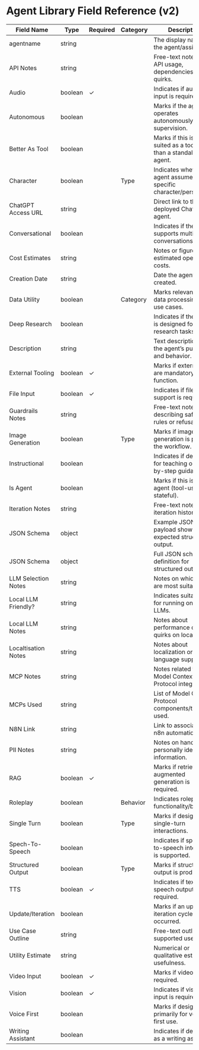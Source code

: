 # Agent Library Field Reference (v2)

| Field Name | Type | Required | Category | Description |
|------------|------|----------|----------|-------------|
| agentname | string |  |  | The display name of the agent/assistant. |
| API Notes | string |  |  | Free-text notes on API usage, dependencies, or quirks. |
| Audio | boolean | ✓ |  | Indicates if audio input is required. |
| Autonomous | boolean |  |  | Marks if the agent operates autonomously without supervision. |
| Better As Tool | boolean |  |  | Marks if this is better suited as a tool rather than a standalone agent. |
| Character | boolean |  | Type | Indicates whether the agent assumes a specific character/persona. |
| ChatGPT Access URL | string |  |  | Direct link to the deployed ChatGPT agent. |
| Conversational | boolean |  |  | Indicates if the agent supports multi-turn conversations. |
| Cost Estimates | string |  |  | Notes or figures on estimated operating costs. |
| Creation Date | string |  |  | Date the agent was created. |
| Data Utility | boolean |  | Category | Marks relevance to data processing/utility use cases. |
| Deep Research | boolean |  |  | Indicates if the agent is designed for deep research tasks. |
| Description | string |  |  | Text description of the agent’s purpose and behavior. |
| External Tooling | boolean | ✓ |  | Marks if external tools are mandatory for function. |
| File Input | boolean | ✓ |  | Indicates if file input support is required. |
| Guardrails Notes | string |  |  | Free-text notes describing safety rules or refusal logic. |
| Image Generation | boolean |  | Type | Marks if image generation is part of the workflow. |
| Instructional | boolean |  |  | Indicates if designed for teaching or step-by-step guidance. |
| Is Agent | boolean |  |  | Marks if this is a true agent (tool-using, stateful). |
| Iteration Notes | string |  |  | Free-text notes about iteration history. |
| JSON Schema | object |  |  | Example JSON payload showing expected structured output. |
| JSON Schema | object |  |  | Full JSON schema definition for structured output. |
| LLM Selection Notes | string |  |  | Notes on which LLMs are most suitable. |
| Local LLM Friendly? | string |  |  | Indicates suitability for running on local LLMs. |
| Local LLM Notes | string |  |  | Notes about performance or quirks on local LLMs. |
| Localtisation Notes | string |  |  | Notes about localization or language support. |
| MCP Notes | string |  |  | Notes related to Model Context Protocol integrations. |
| MCPs Used | string |  |  | List of Model Context Protocol components/tools used. |
| N8N Link | string |  |  | Link to associated n8n automation. |
| PII Notes | string |  |  | Notes on handling personally identifiable information. |
| RAG | boolean | ✓ |  | Marks if retrieval-augmented generation is required. |
| Roleplay | boolean |  | Behavior | Indicates roleplay functionality/behavior. |
| Single Turn | boolean |  | Type | Marks if designed for single-turn interactions. |
| Spech-To-Speech | boolean |  |  | Indicates if speech-to-speech interaction is supported. |
| Structured Output | boolean |  | Type | Marks if structured output is produced. |
| TTS | boolean | ✓ |  | Indicates if text-to-speech output is required. |
| Update/Iteration | boolean |  |  | Marks if an update or iteration cycle occurred. |
| Use Case Outline | string |  |  | Free-text outline of supported use cases. |
| Utility Estimate | string |  |  | Numerical or qualitative estimate of usefulness. |
| Video Input | boolean | ✓ |  | Marks if video input is required. |
| Vision | boolean | ✓ |  | Indicates if vision input is required. |
| Voice First | boolean |  |  | Marks if designed primarily for voice-first use. |
| Writing Assistant | boolean |  |  | Indicates if designed as a writing assistant. |
